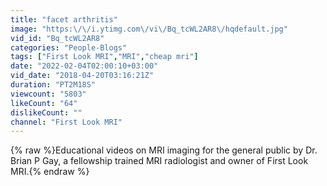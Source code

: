 ```yaml
---
title: "facet arthritis"
image: "https:\/\/i.ytimg.com\/vi\/Bq_tcWL2AR8\/hqdefault.jpg"
vid_id: "Bq_tcWL2AR8"
categories: "People-Blogs"
tags: ["First Look MRI","MRI","cheap mri"]
date: "2022-02-04T02:00:10+03:00"
vid_date: "2018-04-20T03:16:21Z"
duration: "PT2M18S"
viewcount: "5803"
likeCount: "64"
dislikeCount: ""
channel: "First Look MRI"
---
```

{% raw %}Educational videos on MRI imaging for the general public by Dr. Brian P Gay, a fellowship trained MRI radiologist and owner of First Look MRI.{% endraw %}
